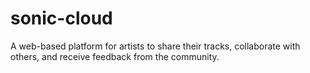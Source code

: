 # sonic-cloud
A web-based platform for artists to share their tracks, collaborate with others, and receive feedback from the community.
